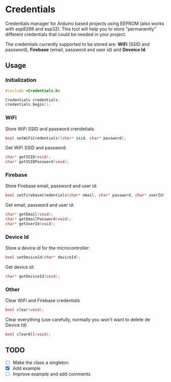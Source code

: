 # Credentials
Credentials manager for Arduino based projects using EEPROM (also works with esp8266 and esp32). This tool will help you to store "permanently" different credentials that could be needed in your project.

The credentials currently supported to be stored are: **WiFi** (SSID and password), **Firebase** (email, password and user id) and **Deveice Id**.

## Usage
### Initialization
```cpp
#include <Credentials.h>

Credentials credentials;
credentials.begin();
```

### WiFi
Store WiFi SSID and password crendetials:
```cpp
bool setWiFiCredentials((char* ssid, char* password);
```
Get WiFi SSID and password:
```cpp
char* getSSID(void);
char* getSSIDPassword(void);
```
### Firebase
Store Firebase email, password and user id:
```cpp
bool setFirebaseCredentials(char* email, char* password, char* userId);
```
Get email, password and user id:
```cpp
char* getEmail(void);
char* getEmailPassword(void);
char* getUserId(void);
```
### Device Id
Store a device id for the microcontroller:
```cpp
bool setDeviceId(char* deviceId);
```
Get device id:
```cpp
char* getDeviceId(void);
```
### Other
Clear WiFi and Firebase credentials
```cpp
bool clear(void);
```
Clear everything (use carefully, normally you won't want to delete de Device Id)
```cpp
bool clearAll(void);
```

## TODO
- [ ] Make the class a singleton
- [x] Add example
- [ ] Improve example and add comments